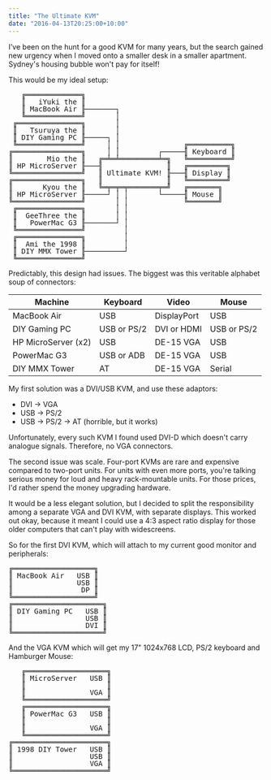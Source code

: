 ```yaml
---
title: "The Ultimate KVM"
date: "2016-04-13T20:25:00+10:00"
---
```

I’ve been on the hunt for a good KVM for many years, but the search gained new urgency when I moved onto a smaller desk in a smaller apartment. Sydney's housing bubble won't pay for itself!

This would be my ideal setup:

<pre style="line-height:1em">
   ╔═════════════╗
   ║   iYuki the ║   
   ║ MacBook Air ╟───────┐
   ╚═════════════╝       │
 ╔═══════════════╗       │
 ║   Tsuruya the ║       │
 ║ DIY Gaming PC ╟─────┐ │
 ╚═══════════════╝     │ │               ╔══════════╗
╔════════════════╗     │ │         ┌─────╢ Keyboard ║ 
║        Mio the ║   ╔═╧═╧═════════╧═╗   ╚══════════╝
║ HP MicroServer ╟───╢               ║   ╔═════════╗
╚════════════════╝   ║ Ultimate KVM! ╟───╢ Display ║
╔════════════════╗   ║               ║   ╚═════════╝
║       Kyou the ║   ╚═╤═╤═╤═══════╤═╝   ╔═══════╗
║ HP MicroServer ╟─────┘ │ │       └─────╢ Mouse ║
╚════════════════╝       │ │             ╚═══════╝
 ╔═══════════════╗       │ │
 ║  GeeThree the ║       │ │
 ║   PowerMac G3 ╟───────┘ │
 ╚═══════════════╝         │
 ╔═══════════════╗         │
 ║  Ami the 1998 ║         │
 ║ DIY MMX Tower ╟─────────┘
 ╚═══════════════╝
</pre>

Predictably, this design had issues. The biggest was this veritable alphabet soup of connectors:

Machine             | Keyboard    | Video       | Mouse
--------------------|-------------|-------------|--------
MacBook Air         | USB         | DisplayPort | USB
DIY Gaming PC       | USB or PS/2 | DVI or HDMI | USB or PS/2
HP MicroServer (x2) | USB         | DE-15 VGA   | USB
PowerMac G3         | USB or ADB  | DE-15 VGA   | USB
DIY MMX Tower       | AT          | DE-15 VGA   | Serial

My first solution was a DVI/USB KVM, and use these adaptors:

* DVI &rarr; VGA
* USB &rarr; PS/2
* USB &rarr; PS/2 &rarr; AT (horrible, but it works)

Unfortunately, every such KVM I found used DVI-D which doesn't carry analogue signals. Therefore, no VGA connectors.

The second issue was scale. Four-port KVMs are rare and expensive compared to two-port units. For units with even more ports, you're talking serious money for loud and heavy rack-mountable units. For those prices, I'd rather spend the money upgrading hardware.

It would be a less elegant solution, but I decided to split the responsibility among a separate VGA and DVI KVM, with separate displays. This worked out okay, because it meant I could use a 4:3 aspect ratio display for those older computers that can't play with widescreens.

So for the first DVI KVM, which will attach to my current good monitor and peripherals:

<pre style="line-height:1em">
╔═══════════════════╗
║ MacBook Air   USB ║
║               USB ║
║                DP ║
╚═══════════════════╝
╔═════════════════════╗
║ DIY Gaming PC   USB ║
║                 USB ║
║                 DVI ║
╚═════════════════════╝
</pre>

And the VGA KVM which will get my 17" 1024x768 LCD, PS/2 keyboard and Hamburger Mouse:

<pre style="line-height:1em">
   ╔═══════════════════╗
   ║ MicroServer   USB ║
   ║                   ║
   ║               VGA ║
   ╚═══════════════════╝
   ╔═══════════════════╗
   ║ PowerMac G3   USB ║
   ║                   ║
   ║               VGA ║
   ╚═══════════════════╝
╔══════════════════════╗
║ 1998 DIY Tower   USB ║
║                  USB ║
║                  VGA ║
╚══════════════════════╝
</pre>

